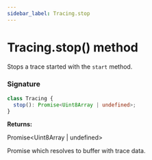 ```yaml
---
sidebar_label: Tracing.stop
---
```


# Tracing.stop() method

Stops a trace started with the `start` method.

### Signature

```typescript
class Tracing {
  stop(): Promise<Uint8Array | undefined>;
}
```

**Returns:**

Promise&lt;Uint8Array \| undefined&gt;

Promise which resolves to buffer with trace data.
